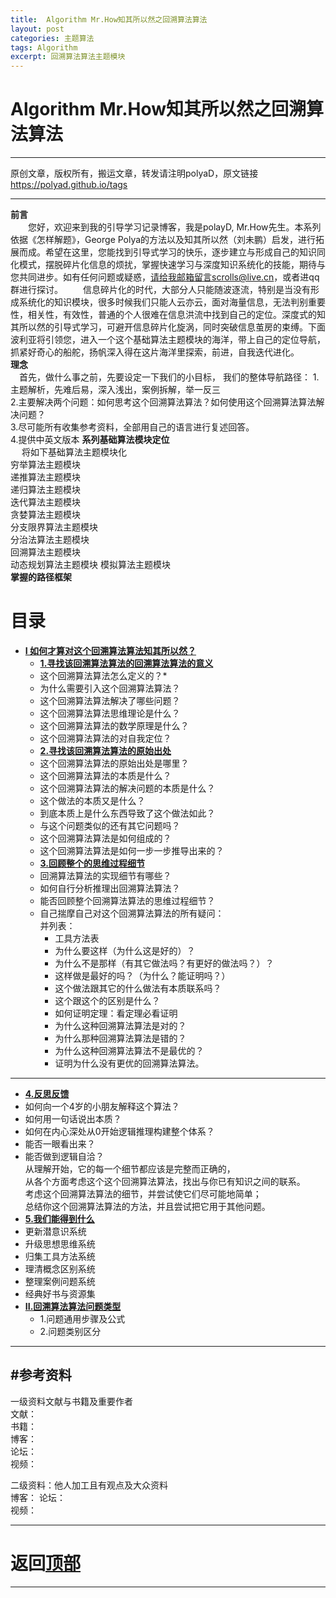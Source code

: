 ```yaml
---
title:  Algorithm Mr.How知其所以然之回溯算法算法
layout: post
categories: 主题算法
tags: Algorithm
excerpt: 回溯算法算法主题模块
---
```

# Algorithm Mr.How知其所以然之回溯算法算法 <span id="home">

---

原创文章，版权所有，搬运文章，转发请注明polyaD，原文链接<https://polyad.github.io/tags>   

---
**前言**  
&emsp;&emsp;您好，欢迎来到我的引导学习记录博客，我是polayD, Mr.How先生。本系列依据《怎样解题》，George Polya的方法以及知其所以然（刘未鹏）启发，进行拓展而成。希望在这里，您能找到引导式学习的快乐，逐步建立与形成自己的知识同化模式，摆脱碎片化信息的烦扰，掌握快速学习与深度知识系统化的技能，期待与您共同进步。如有任何问题或疑惑，请给我邮箱留言scrolls@live.cn，或者进qq群进行探讨。
&emsp;&emsp;信息碎片化的时代，大部分人只能随波逐流，特别是当没有形成系统化的知识模块，很多时候我们只能人云亦云，面对海量信息，无法判别重要性，相关性，有效性，普通的个人很难在信息洪流中找到自己的定位。深度式的知其所以然的引导式学习，可避开信息碎片化旋涡，同时突破信息茧房的束缚。下面波利亚将引领您，进入一个这个基础算法主题模块的海洋，带上自己的定位导航，抓紧好奇心的船舵，扬帆深入得在这片海洋里探索，前进，自我迭代进化。  
****理念****  
&emsp;首先，做什么事之前，先要设定一下我们的小目标，
我们的整体导航路径：
1.主题解析，先难后易，深入浅出，案例拆解，举一反三  
2.主要解决两个问题：如何思考这个回溯算法算法？如何使用这个回溯算法算法解决问题？  
3.尽可能所有收集参考资料，全部用自己的语言进行复述回答。  
4.提供中英文版本
**系列基础算法模块定位**      
&emsp;
将如下基础算法主题模块化  
穷举算法主题模块  
递推算法主题模块  
递归算法主题模块  
迭代算法主题模块  
贪婪算法主题模块  
分支限界算法主题模块  
分治法算法主题模块  
回溯算法主题模块  
动态规划算法主题模块 
模拟算法主题模块     
****掌握的路径框架****
# 目录
* **[I 如何才算对这个回溯算法算法知其所以然？](#1)**      
  * **[1.寻找该回溯算法算法的回溯算法算法的意义](#1.1)**       
  *  这个回溯算法算法怎么定义的？* 
  *  为什么需要引入这个回溯算法算法？      
  * 这个回溯算法算法解决了哪些问题？   
  * 这个回溯算法算法思维理论是什么？   
  * 这个回溯算法算法的数学原理是什么？  
  * 这个回溯算法算法的对自我定位？   
  * **[2.寻找该回溯算法算法的原始出处](#1.2)**   
  * 这个回溯算法算法的原始出处是哪里？    
  * 这个回溯算法算法的本质是什么？    
  * 这个回溯算法算法的解决问题的本质是什么？   
  * 这个做法的本质又是什么？    
  * 到底本质上是什么东西导致了这个做法如此？    
  * 与这个问题类似的还有其它问题吗？ 
  * 这个回溯算法算法是如何组成的？    
  * 这个回溯算法算法是如何一步一步推导出来的？  
  * **[3.回顾整个的思维过程细节](#1.3)**  
  * 回溯算法算法的实现细节有哪些？   
  * 如何自行分析推理出回溯算法算法？      
  * 能否回顾整个回溯算法算法的思维过程细节？  
  - 
    自己揣摩自己对这个回溯算法算法的所有疑问：      
      并列表：     
    * 工具方法表 
    *   为什么要这样（为什么这是好的）？    
    *   为什么不是那样（有其它做法吗？有更好的做法吗？）？    
    *   这样做是最好的吗？（为什么？能证明吗？）    
    *   这个做法跟其它的什么做法有本质联系吗？    
    *   这个跟这个的区别是什么？    
    *   如何证明定理：看定理必看证明    
    *   为什么这种回溯算法算法是对的？    
    *   为什么那种回溯算法算法是错的？    
    *   为什么这种回溯算法算法不是最优的？    
    *   证明为什么没有更优的回溯算法算法。 
 ----  
  * **[4.反思反馈](#1.4)**      
  *  如何向一个4岁的小朋友解释这个算法？ 
  *  如何用一句话说出本质？
  *  如何在内心深处从0开始逻辑推理构建整个体系？
  *  能否一眼看出来？     
  * 能否做到逻辑自洽？    
    从理解开始，它的每一个细节都应该是完整而正确的，    
    从各个方面考虑这个这个回溯算法算法，找出与你已有知识之间的联系。    
    考虑这个回溯算法算法的细节，并尝试使它们尽可能地简单；    
    总结你这个回溯算法算法的方法，并且尝试把它用于其他问题。    
  * **[5.我们能得到什么](#1.5)**         
  *   更新潜意识系统    
  *   升级思想思维系统    
  *   归集工具方法系统    
  *   理清概念区别系统        
  *   整理案例问题系统  
  *   经典好书与资源集      
* **[II.回溯算法算法问题类型](#2)**     
  *  1.问题通用步骤及公式   
  *  2.问题类别区分    







-----
#参考资料  
-----  
一级资料文献与书籍及重要作者  
文献：  
书籍：  
博客：   
论坛：   
视频：  

二级资料：他人加工且有观点及大众资料  
博客： 
论坛：   
视频：    



-----

# **返回[顶部](#home)**

---- 